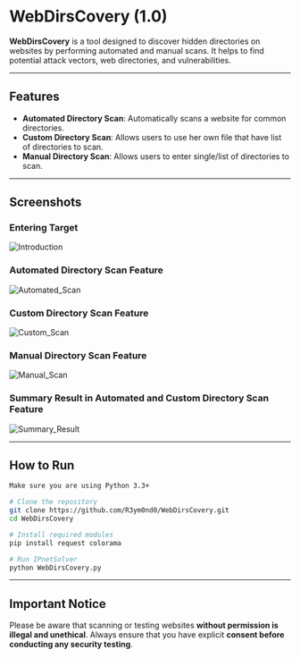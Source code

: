 # WebDirsCovery (1.0)

**WebDirsCovery** is a tool designed to discover hidden directories on websites by performing automated and manual scans. It helps to find potential attack vectors, web directories, and vulnerabilities.

---

## Features

- **Automated Directory Scan**: Automatically scans a website for common directories.
- **Custom Directory Scan**: Allows users to use her own file that have list of directories to scan.
- **Manual Directory Scan**: Allows users to enter single/list of directories to scan.

---
 
## Screenshots

### Entering Target
![Introduction](https://github.com/user-attachments/assets/4bd09a30-cbb7-45ae-a61d-bd75e97c8596)

### Automated Directory Scan Feature

![Automated_Scan](https://github.com/user-attachments/assets/8c38aa57-0066-4c3e-83bd-e28ea1f43d88)

### Custom Directory Scan Feature

![Custom_Scan](https://github.com/user-attachments/assets/d37d63f2-b8f3-4f40-b306-9f984da0381b)

### Manual Directory Scan Feature

![Manual_Scan](https://github.com/user-attachments/assets/3574f560-4fca-4cea-8d21-c1b9ab1fadd9)

### Summary Result in Automated and Custom Directory Scan Feature

![Summary_Result](https://github.com/user-attachments/assets/bf1e0ed4-9510-45b0-9566-d688cca18daf)

---

## How to Run

```bash
Make sure you are using Python 3.3+

# Clone the repository
git clone https://github.com/R3ym0nd0/WebDirsCovery.git
cd WebDirsCovery

# Install required modules
pip install request colorama 

# Run IPnetSolver
python WebDirsCovery.py
```

---

## Important Notice

Please be aware that scanning or testing websites **without permission is illegal and unethical**. Always ensure that you have explicit **consent before conducting any security testing**.
